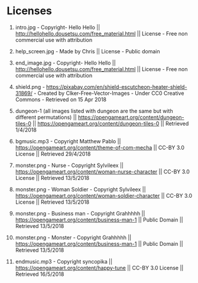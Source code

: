 # Licenses

1) intro.jpg - Copyright- Hello Hello || http://hellohello.dousetsu.com/free_material.html || License - Free non commercial use with attribution

2) help_screen.jpg - Made by Chris || License - Public domain

3) end_image.jpg - Copyright- Hello Hello || http://hellohello.dousetsu.com/free_material.html || License - Free non commercial use with attribution

4) shield.png - https://pixabay.com/en/shield-escutcheon-heater-shield-31869/ - Created by Clker-Free-Vector-Images - Under CC0 Creative Commons - Retrieved on 15 Apr 2018

5) dungeon-1 (all images listed with dungeon are the same but with different permutations) || https://opengameart.org/content/dungeon-tiles-0 || https://opengameart.org/content/dungeon-tiles-0 || Retrieved 1/4/2018

6) bgmusic.mp3 - Copyright Matthew Pablo || https://opengameart.org/content/theme-of-com-mecha || CC-BY 3.0 License || Retrieved 29/4/2018

7) monster.png - Nurse - Copyright Sylvileex || https://opengameart.org/content/woman-nurse-character || CC-BY 3.0 License || Retrieved 13/5/2018

8) monster.png - Woman Soldier - Copyright Sylvileex || https://opengameart.org/content/woman-soldier-character || CC-BY 3.0 License || Retrieved 13/5/2018

9) monster.png - Business man - Copyright Grahhhhh || https://opengameart.org/content/business-man-1 || Public Domain || Retrieved 13/5/2018

10) monster.png - Monster - Copyright Grahhhhh || https://opengameart.org/content/business-man-1 || Public Domain || Retrieved 13/5/2018

11) endmusic.mp3 - Copyright syncopika || https://opengameart.org/content/happy-tune || CC-BY 3.0 License || Retrieved 16/5/2018